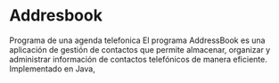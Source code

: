 # Addresbook
Programa de una agenda telefonica
El programa AddressBook es una aplicación de gestión de contactos que permite almacenar, organizar y administrar información de contactos telefónicos de manera eficiente. Implementado en Java, 
